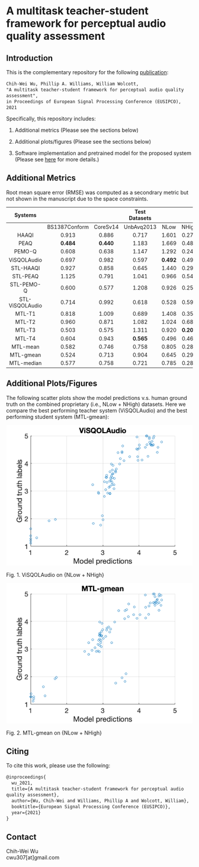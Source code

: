 # A multitask teacher-student framework for perceptual audio quality assessment

## Introduction
This is the complementary repository for the following [publication](https://eurasip.org/Proceedings/Eusipco/Eusipco2021/pdfs/0000396.pdf):

```
Chih-Wei Wu, Phillip A. Williams, William Wolcott, 
"A multitask teacher-student framework for perceptual audio quality assessment",
in Proceedings of European Signal Processing Conference (EUSIPCO), 2021
```

Specifically, this repository includes:

1. Additional metrics (Please see the sections below)

2. Additional plots/figures (Please see the sections below)

3. Software implementation and pretrained model for the proposed system (Please see [here](./code/README.md) for more details.)

## Additional Metrics
Root mean square error (RMSE) was computed as a secondrary metric but not shown in the manuscript due to the space constraints. 

|        Systems  |      |          |   Test Datasets    |          |   |   Averaged RMSE     |      
|:---------------:|:-------------:|:--------:|:----------:|:-------:|:-----:  |:-------------:|
|                 | BS1387Conform | CoreSv14 | UnbAvq2013 |  NLow   | NHigh   |               |
|      HAAQI      |     0.913     |   0.886  |    0.717   | 1.601   | 0.278   |     0.879     |
|       PEAQ      |   **0.484**   | **0.440**|    1.183   | 1.669   | 0.484   |     0.852     |
|      PEMO-Q     |     0.608     |   0.638  |    1.147   | 1.292   | 0.242   |     0.786     |
|   ViSQOLAudio   |     0.697     |   0.982  |    0.597   |**0.492**| 0.497   |     0.653     |
|    STL-HAAQI    |     0.927     |   0.858  |    0.645   | 1.440   | 0.298   |     0.834     |
|     STL-PEAQ    |     1.125     |   0.791  |    1.041   | 0.966   | 0.546   |     0.894     |
|    STL-PEMO-Q   |     0.600     |   0.577  |    1.208   | 0.926   | 0.254   |     0.713     |
| STL-ViSQOLAudio |     0.714     |   0.992  |    0.618   | 0.528   | 0.596   |     0.690     |
|      MTL-T1     |     0.818     |   1.009  |    0.689   | 1.408   | 0.350   |     0.855     |
|      MTL-T2     |     0.960     |   0.871  |    1.082   | 1.024   | 0.687   |     0.925     |
|      MTL-T3     |     0.503     |   0.575  |    1.311   | 0.920   |**0.200**|     0.702     |
|      MTL-T4     |     0.604     |   0.943  |  **0.565** | 0.496   | 0.463   |   **0.614**   |
|     MTL-mean    |     0.582     |   0.746  |    0.758   | 0.805   | 0.281   |     0.634     |
|    MTL-gmean    |     0.524     |   0.713  |    0.904   | 0.645   | 0.295   |   **0.616**   |
|    MTL-median   |     0.577     |   0.758  |    0.721   | 0.785   | 0.284   |     0.625     |

## Additional Plots/Figures
The following scatter plots show the model predictions v.s. human ground truth on the combined proprietary (i.e., NLow + NHigh) datasets. Here we compare the best performing teacher system (ViSQOLAudio) and the best performing student system (MTL-gmean):

![](./figs/visqolaudio_scatter.png "Fig.1.")

Fig. 1. ViSQOLAudio on {NLow + NHigh}

![](./figs/mtl_gmean_scatter.png "Fig.2.")

Fig. 2. MTL-gmean on {NLow + NHigh}

## Citing
To cite this work, please use the following:

```
@inproceedings{
  wu_2021,
  title={A multitask teacher-student framework for perceptual audio quality assessment},
  author={Wu, Chih-Wei and Williams, Phillip A and Wolcott, William},
  booktitle={European Signal Processing Conference (EUSIPCO)},
  year={2021}
}
```

## Contact
Chih-Wei Wu \
cwu307[at]gmail.com

